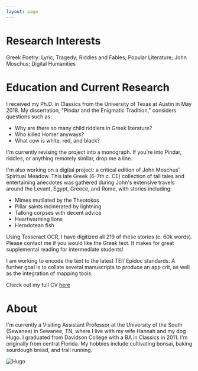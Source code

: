 ```yaml
---
layout: page
---
```



# Research Interests
Greek Poetry: Lyric, Tragedy; Riddles and Fables; Popular Literature; John Moschus; Digital Humanities

# Education and Current Research
I received my Ph.D. in Classics from the University of Texas at Austin in May 2018. My dissertation, "Pindar and the Enigmatic Tradition," considers questions such as:
<ul> <li>
Why are there so many child riddlers in Greek literature?
</li>
<li>
Who killed Homer anyways?
</li>
<li>
What cow is white, red, and black?
</li></ul>


I'm currently revising the project into a monograph. If you're into Pindar, riddles, or anything remotely similar, drop me a line.

I'm also working on a digital project: a critical edition of John Moschus' Spiritual Meadow. This late Greek (6-7th c. CE) collection of tall tales and entertaining anecdotes was gathered during John's extensive travels around the Levant, Egypt, Greece, and Rome, with stories including:
<ul><li>
Mimes mutilated by the Theotokos
</li>
<li>
Pillar saints incinerated by lightning
</li>
<li>
Talking corpses with decent advice
</li>
<li>
Heartwarming lions
</li>
<li>
Herodotean fish
</li>
</ul>

Using Tesseract OCR, I have digitized all 219 of these stories (c. 60k words). Please contact me if you would like the Greek text. It makes for great supplemental reading for intermediate students!

I am working to encode the text to the latest TEI/ Epidoc standards. A further goal is to collate several manuscripts to produce an app crit, as well as the integration of mapping tools.

Check out my full CV [here](/assets/CV_Sanders_web.pdf)

# About
I'm currently a Visiting Assistant Professor at the University of the South (Sewanee) in Sewanee, TN, where I live with my wife Hannah and my dog Hugo.
I graduated from Davidson College with a BA in Classics in 2011. I'm originally from central Florida. My hobbies include cultivating bonsai, baking sourdough bread, and trail running.

![Hugo](/images/hugo.JPG)
